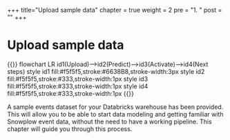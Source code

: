 +++
title="Upload sample data"
chapter = true
weight = 2
pre = "1. "
post = ""
+++

# Upload sample data

{{<mermaid>}}
flowchart LR
    id1(Upload)-->id2(Predict)-->id3(Activate)-->id4(Next steps)
    style id1 fill:#f5f5f5,stroke:#6638B8,stroke-width:3px
    style id2 fill:#f5f5f5,stroke:#333,stroke-width:1px
    style id3 fill:#f5f5f5,stroke:#333,stroke-width:1px
    style id4 fill:#f5f5f5,stroke:#333,stroke-width:1px
{{</mermaid >}}

A sample events dataset for your Databricks warehouse has been provided. This will allow you to be able to start data modeling and getting familiar with Snowplow event data, without the need to have a working pipeline. This chapter will guide you through this process.